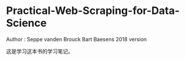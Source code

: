 # Practical-Web-Scraping-for-Data-Science 
Author : Seppe vanden Brouck 
         Bart Baesens
2018 version

这是学习这本书的学习笔记。 
